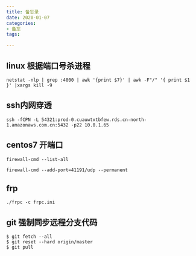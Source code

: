 ```yaml
---
title: 备忘录
date: 2020-01-07
categories:
- 备忘
tags:

---
```


## linux 根据端口号杀进程

```
netstat -nlp | grep :4000 | awk '{print $7}' | awk -F"/" '{ print $1 }' |xargs kill -9

```
<!-- more-->
## ssh内网穿透

```
ssh -fCPN -L 54321:prod-0.cuauwtxtbfew.rds.cn-north-1.amazonaws.com.cn:5432 -p22 10.0.1.65

```

##  centos7 开端口

```
firewall-cmd --list-all

firewall-cmd --add-port=41191/udp --permanent
```

## frp 

```
./frpc -c frpc.ini

```

## git 强制同步远程分支代码
```
$ git fetch --all
$ git reset --hard origin/master 
$ git pull
```